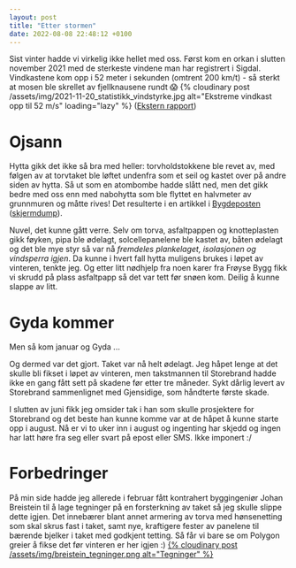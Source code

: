 ```yaml
---
layout: post
title: "Etter stormen"
date: 2022-08-08 22:48:12 +0100
---
```


Sist vinter hadde vi virkelig ikke hellet med oss. Først kom en orkan i
slutten november 2021 med de sterkeste vindene man har registrert i Sigdal.
Vindkastene kom opp i 52 meter i sekunden (omtrent 200 km/t) - så sterkt
at mosen ble skrellet av fjellknausene rundt 😱
{% cloudinary post /assets/img/2021-11-20_statistikk_vindstyrke.jpg alt="Ekstreme vindkast opp til 52 m/s" loading="lazy" %}
([Ekstern rapport][rapport])

# Ojsann

Hytta gikk det ikke så bra med heller:
torvholdstokkene ble revet av, med følgen av at torvtaket ble løftet undenfra som
et seil og kastet over på andre siden av hytta. Så ut som en atombombe hadde
slått ned, men det gikk bedre med oss enn med nabohytta som ble flyttet en
halvmeter av grunnmuren og måtte rives! Det resulterte i en artikkel i
[Bygdeposten][bygdeposten] ([skjermdump][bygdeposten-dump]).

<div class="pa-gallery-player-widget" style="width:100%; height:480px; display:none;"
  data-link="https://photos.app.goo.gl/cRi1e77jFiWoQfxR8"
  data-title="Orkan 19.-20. november 2021"
  data-description="22 new items added to shared album">
  <object data="https://lh3.googleusercontent.com/lCQu_LwemCLtThxlyo31f_jslGrwiiZFaMNWeK1_bg2An1_v8FachlmO3AhTTfRaKPsfd_npIE_cNOVnniF72B59tx6xw8qzXZGu7x_cqvKaaitxrzoC531455B3X7iOC8tmP9AsmRM=w1920-h1080"></object>
  <object data="https://lh3.googleusercontent.com/PxGF7zFTuVE2rb6lQ_tE5ukXCiDELZhCx1uX0BFiZaljF2C4Saorq-L_lt7K2F7AMcc_uHQsA2cfU2AFQIzIpD5xMXr-XKh-iMhOFQXXYg37D-I8oIiLPuPF8X7SboI1q2jjFTx2OB8=w1920-h1080"></object>
  <object data="https://lh3.googleusercontent.com/i4B_CenCahPasiPKunJAveAYhYVPAkm2vLMCtWFDiONjT2i-RQw6D9Cubtx2unvoeaPbdhfkU0BoQOd0W1LQdvIBNnMQD3CgrIqxVc4WwKmkt-_4kvE18xPciMGTsuQa4icNFOTvukk=w1920-h1080"></object>
  <object data="https://lh3.googleusercontent.com/CZT6HMZSHvLz0Sz3v88rCfchWl-GJwUf3byUHMUD1r0pfYrCvfrbPdbE23d9dw4tjhCYnUpvAB5_QQTUyMpd936ZDd3x7DUkSuEO4WbdMqwEl0mUWI0FlCS_qoc97t20cviuxsUTcr0=w1920-h1080"></object>
  <object data="https://lh3.googleusercontent.com/e9VohYK9GNuPJYxLZHIRPU6dxCKvDnkbdr7dwT2SxnrSJzU6C6UPJDlZk4UepruFID-JsNIqrDQKElqCjG0tYjiO80DN2d-pBV9CvZ48mVjYI4uXB-K50J32luHRA-uQlO1YMXK8U10=w1920-h1080"></object>
  <object data="https://lh3.googleusercontent.com/6RiGkn4J-asfnSG6LTOHRMVGRoFmtbDPYPrCQ9BUTRFg9o4nL0bg23QFQnIo8awu6Rl4vZ6KqOi3K-Jl_Mn9E-eLijhIRNsfJk6aJaegjIsQMVw_jpeEmMofjkm2vtJvvY9RHZ8n4e4=w1920-h1080"></object>
  <object data="https://lh3.googleusercontent.com/A04tJi1eXT73At56bxBhFj0ekTSaDX7biNo_kcPIKTc3OsN-Ujnh3jIjV_l-jb7sfWF2FZpoCLdSZ2P5o2jEI2hrooh3sgnEaZy00RrlQzWM_ZSgmgwmG7tUBkSk-1K0TuC8sxQ65vg=w1920-h1080"></object>
  <object data="https://lh3.googleusercontent.com/1OyBYNit3xVflKc8iGWxfksSQQSaXMZAeid-s8g7zz-StqU8_MUtVoqoPfgLz8OFY5ntIhBrchbQ4qyquG31j3atYvsZfI8s8Xy_8lH_GrIeTbj2F78Zz5E15SqUm1vPpYldZwtr6NY=w1920-h1080"></object>
  <object data="https://lh3.googleusercontent.com/4brXl1i9Z0SGqH-W9P2cdoUqVwn_JfhPpsI8ATIRI5x_t-ae2A2i9scbVcw-4YlZstXnhNoKXMJwEvDsFoulySKVqbRNMtVvIXGpVvRjOEGn333XVDrLvMIDwZeXjUbwmy-7vw9AC_g=w1920-h1080"></object>
  <object data="https://lh3.googleusercontent.com/N5shUkox9hv2ulGbL6AMx6_IvSCwb65w4WFTqd1hdaCMbtMesGUCOWy1fT5AOMKIG94BqgD7HXhAN_UQmUSitIWPqidrn1Seazz9be9ErdELOeYpJ78ClVDAXrafieLjF8iivNSgwR0=w1920-h1080"></object>
  <object data="https://lh3.googleusercontent.com/YhnLYvjRLSVCf64VcA5AZT907pW_An9DWTXHRPpfsFrzZoe7XX08Djx8FV4acG3z1qjSo5VzseaWJJF3So2UXhAl4peGTA63pWY1CttK3mCyMSuTE1LsE7JQESq_cUtHvmCiJ91UIrc=w1920-h1080"></object>
  <object data="https://lh3.googleusercontent.com/VirWDCd1muUKHdHlVaO4qJIoqWfy3KkJdXT6otTuiTGJwkeX84_koKxaXQ6A_CzoJfoAWWj2UGTieH3ZdwSvOub0-bqZqtdMwjlfiwEacbyCnKx3hKSbkgkCXR3yUd4U_2lkIWGv6_8=w1920-h1080"></object>
  <object data="https://lh3.googleusercontent.com/eN9ppUH99SQp98Qr17IJjk_44h3FLjwy-v093SKaOVPjO3mc4xnrFJIEITaNvVwYYPD0Q8S--1VyFlfuuI6kHtMzx-ne0JkBsYoWPC1NUptAT9vbkwuTAXu_BqIN7IaYqm5nIHRNaXQ=w1920-h1080"></object>
  <object data="https://lh3.googleusercontent.com/1MUlLsOLeikHQIevxw2Z-yVsTkr7RD2AvfVVTj0CKsdtauteqJuNtZXSd-WgK04nG7w7QZDBA8OWHR_xWQEix3JPdN5nxIvK_paqKieh6A_nvWIEPW1SD1clTK29hRMN-whOCM_xViU=w1920-h1080"></object>
  <object data="https://lh3.googleusercontent.com/uFbKgw_M9rS5jrSfS-hVkQDz2UOdY7paIC63in3DWf3EBORv-pHYhoh_NvlVCvPrQbfCC1VOilWY2CG7za1RieS2Lz2BQEBlNxsoVqWb__a4Cbjw-TQ5Wua85ODNpSgdpQppAQLOT0Q=w1920-h1080"></object>
  <object data="https://lh3.googleusercontent.com/ojo_92SHdi52HvQ-rAa6uh0OCLDDpdhSkmtgEvldQ04Kx_H_vsYU-T6serYjtVZ9wsB4DwZ41UaLVLa-c5F6Ia0ywq2RcKjKW5z2QDrttIOr60C8pOUEb75tlkFxbcAZwMdD-nkvs9c=w1920-h1080"></object>
  <object data="https://lh3.googleusercontent.com/Z9rfyhO45iqcwJT-d1AE2h26JkKNi2NPYmzb5lXD3HDnaqpeteLPsjaLRHXUO2JVcZI5an5c_zsLRZQqU2gLoMy-fivFTPRtP1Idltd_NBSci6UH69rWR3uiom5bOvAVS3FZCtIm5eI=w1920-h1080"></object>
  <object data="https://lh3.googleusercontent.com/pL3I9ckX0eBgojumr1o1PYV2n6M39CvKpQ59NGKmnv7bXb8Q5m5uai4rizFaoQQYAEjt3LYlJiXu7BMnT87jbld1j1pnCMotgkPNowCWDirkC2cJkXxquB3y9h0e923Puox52j3BS0A=w1920-h1080"></object>
  <object data="https://lh3.googleusercontent.com/8XxzBswywFNYlkoarkkbOFwSzzb2GsCdgIM3lHksTNl1tB0GKMcXcJbEti3qxKbTN56Lva1JwVRzrKeH_gihT97c3nLD3XPtZE0BIItXuvZVFOdUM7tkoZovuv1mMUu8_0fpio8VRQk=w1920-h1080"></object>
  <object data="https://lh3.googleusercontent.com/Gt5ZeGBnsP-GlgJ2qPRazvzA90SowQZGRtwWlOkoJGu2bJeN-jmbp0o6BfFtqilF6MLD_jbc5T-YwZT42OoFkYQyaN9QYzzY6E2b6v0be5CQ7BFUQOPlxZGjI9OREEim-T5XxQAjEAU=w1920-h1080"></object>
</div>

Nuvel, det kunne gått verre. Selv om torva, asfaltpappen og knotteplasten gikk føyken,
pipa ble ødelagt, solcellepanelene ble kastet av, båten ødelagt og det ble mye styr så var nå
_fremdeles plankelaget, isolasjonen og vindsperra igjen_. Da kunne i hvert fall
hytta muligens brukes i løpet av vinteren, tenkte jeg. Og etter litt nødhjelp
fra noen karer fra Frøyse Bygg fikk vi skrudd på plass asfaltpapp så det var
tett før snøen kom. Deilig å kunne slappe av litt.

# Gyda kommer

Men så kom januar og Gyda ...

<div class="pa-gallery-player-widget" style="width:100%; height:480px; display:none;"
  data-link="https://photos.app.goo.gl/M3uid3N7DJGNHGhg8"
  data-title="Gyda slår til, 17. januar 2022"
  data-description="24 new items added to shared album">
  <object data="https://lh3.googleusercontent.com/gXmtR4O5r8zNv6AQK_WtArVQw1YIRhxYoqP7QNij0M7p_Ahh_SO0OIdIzlMeBgHmduHQvZAyJanyCUYlOnoUGFBrGQK5Rc3MSMjySx_NzVNHJ8iNaNJOvw9DHOyuMLp3UURN-1dnjUM=w1920-h1080"></object>
  <object data="https://lh3.googleusercontent.com/gI4F-VnQW88s-VSI7L1E7nyXWOvuflRxzxrI-Iz2k4zS-w4SbnGeneww1iXRHf4TUFumUbjCatqUx6tGjiCCdQ835LWuj8l7F_Ys6Uieb7AmyrRUiSnwONCJ0AwmwGfVfSu10G1mDUE=w1920-h1080"></object>
  <object data="https://lh3.googleusercontent.com/FrdrcDT8jzTrWFMGC0QbXxBJk4lbiDRgtMG0DZmi7Ng4YnvySWoTm5cFvTecNeDK-sljiD7xfGaxw87-OeD1Rxxt4UEyZ5yE4ROFUVeYAtmbxu_afUaeuqc-GqRp4b08r3NsSXKgDz8=w1920-h1080"></object>
  <object data="https://lh3.googleusercontent.com/MZP4znn75pm0wiAoWM_0JwXrt5Cw7RI0plfqiEaChj0V38mvJvs_sPz048Wv0gYCXbYuO7kSMp7hEHmeRg4q2tRJAPfI5f_JtamGHrFCMfB5MOlml7QbW0cfgSmru7LAt-MYDR6m1bM=w1920-h1080"></object>
  <object data="https://lh3.googleusercontent.com/76lf8Ft2wbtVsaVbWK7bI3ObRMo_HsJ1_G58OSNxWlWXIrtXVSkyd1ojTXiGMkEfx0NGrRHHDYBICIyujrroX5u4PSdA1CgsNxiWxDMTzlfW400hkk8iA1A2ATk2pCsFKipnucX2dPk=w1920-h1080"></object>
  <object data="https://lh3.googleusercontent.com/rHR_OwuWpaN22ZyPU6Ybjq-1aHouoCkISkhTaOlz3-hkq7hiAOdDbRz18qUkMTd5f3Pw1dsXqpTuhBX2PELwHp2iNrOD9wnNqrI87t0PbuEO80oMta1PYqvPg1hg3choX49tmy66VPE=w1920-h1080"></object>
  <object data="https://lh3.googleusercontent.com/zkXMO6802-j5jm33rNajltPMI4Dx6TNZ-ihrHzURhFEpxAquUfBNuxt1BXVVNGmbWsB2EbFEH3zuyM_Xh71nBzBhqcCrjKw8FmwyuFqUE3_7PsUss5wsuAd8l_Phz1EVcHyJB0VI8VA=w1920-h1080"></object>
  <object data="https://lh3.googleusercontent.com/bYJOX24Nfhej1pusgIQRxEh1_1pjLlC81b5o5Huuo5zM9R8Vx2TALcJkH679jX5ds4SFunTbVorJ-FDvYo5AXMynYMAFg37vSIk-QIiwBjVr5Yqlrp8du5HkF5CnBAHe_JNOsH5ccew=w1920-h1080"></object>
  <object data="https://lh3.googleusercontent.com/u8oCW7X4VJKbKL8sOl-vD6S4mUVAluTj8dxILcj1ut7G9UEwG6PehE4g5kJq-atGZ4oFfdNLT2VBagB-RlsSYG8_npeznFZx-_cfUD7o-PT5BtnnSnJAD9nCzpfTI7unN1jgAlwIC5M=w1920-h1080"></object>
  <object data="https://lh3.googleusercontent.com/2yEaDn5QgOt-tIsQoSZ5Sv1FWUjuJKxuIlnxUcq6q54aNQdeFdgLyigpyizRAH44w-mUoIkF_Qqlkccirk_a4WvKavwEPDMY6vftfgDJqHHnT2LwrLxcApn7OJjdPUpDXhx8E4QhGKI=w1920-h1080"></object>
  <object data="https://lh3.googleusercontent.com/fMUq1Vl1gvYK91usENpg4LincqBe60prPFtUVZ22W92Wh0x3CNTui4rODl3xbSZ8ObfFTIAhO5NnbjnFPgitwHH-aT8007_IILJgMKaTuqWYKsKaffoOd_d3FHgkk562XsrQNzxAEvo=w1920-h1080"></object>
  <object data="https://lh3.googleusercontent.com/8tNtrpr1rlP8i8JvqKcPkr3i5D8JdJJmiU4Q4GrsfxGFc8vxvNz8L02ZvdzF5U7sC-qyc4wY8Yb7vHR9qJC8TB7Po6dUHlHI7rqrYcpUy1eSb-Gyy3mYuS7xtEmg5T2mVqB3F0zk1qk=w1920-h1080"></object>
  <object data="https://lh3.googleusercontent.com/5nHaABMawQ3Rq16UG5T4hXdXlZ-GRv3OZWkrVP5HWxaDxXK9H_gP9vysxERE4ir_u_fK4muUmtCSuRqRQn0mJ93hkwZxEjSYkFRz2NoJvDbjy8GiumDvUMsDh63Ft_oWV1FeflwA0gc=w1920-h1080"></object>
  <object data="https://lh3.googleusercontent.com/AYrmGRwmuFcNBRGezI6JaEx5a1cZaJudGXEdk6kMPCsysxJDmMjJB0iOEutkNQrZt3y1gjbcQe8PFzGc0yrbyDiEj-PM5w3-xm9FhgFfo0yYwC43pGEeI9ShiVgBT-nukZtYqo0aqkA=w1920-h1080"></object>
  <object data="https://lh3.googleusercontent.com/uzq64xv8ohoyde0LmaMNl7KfUQihJ-UI5yvY_scm4DEd8DAwF_PkIOCpMwneECBsCuWkYV5TB3BWj1SaonWWAS8fvBNJ2a90f691HtRY0_uMf7jTaWU6_Em2858Cj9GFdK8QmwdoiTw=w1920-h1080"></object>
  <object data="https://lh3.googleusercontent.com/RaRk_S7e60Ck8cYYY0O3niEAzHZwMaWYla-sJAaro7Sd52eKUMBGRnUSN2qdBATfb1TxW_d2BSlkBszpMj_XesjrFE-QzwG56IIO79uUs8mSoGcw2x_5yxaNIcyNrB7hXqo0MJMC9hk=w1920-h1080"></object>
  <object data="https://lh3.googleusercontent.com/cDNLc9BHh7YXNvIb0UsgINeYtqJdZLE9K5cKpkFoZ_0_T3bvtCA1V05kmcPCyAsvzeSzN3UAK1K7m9JdkZDrAq4YGBRbR6soR7U9JaKqF7zP_eRFtdzdZ-CFLYL8suu9CXcBxc6PMbE=w1920-h1080"></object>
  <object data="https://lh3.googleusercontent.com/8pahul1kF9cu3oj4UKie0i2LZw_7VLDBy1j82Q8gefFe64ZRh2wer-wettZ4IGjOaG6eNBPfFRCd-AXPTn3AugTaBIagzW8-pJRrgKELjGZu5_lVGgZRmh4NCEk_QQ78Ed2SyFj8bDk=w1920-h1080"></object>
  <object data="https://lh3.googleusercontent.com/wXd06itzdTF-Rft7o3pPq9nV5Jce7Ad3L_de6hBWq9SOPXOb8_qEIi6avKjKrXB0PTAbXWHxf97W1weqjbuOhMm1yLABLufohNjXNuEF-U-OM2yaf9jpGllx4SIV18DCK5ybFhWF29E=w1920-h1080"></object>
  <object data="https://lh3.googleusercontent.com/aRYl9p42F8WUXrxwGuC8KLYawJKLB6HLfNXDgegT4mfmYELQwLUODpw7WEJg7f3ADE4VJbaxtTXwc2n3-cZVfd18ubTdbMWEbDnmNHW8FmNVKF-WNsaBYCjt2DIiv6P-ho8v2iMrhzY=w1920-h1080"></object>
  <object data="https://lh3.googleusercontent.com/rc7qD0qy004pr9birkue8ne7vozyfmyzq9UFOJvr7l9rgDLXSHJsceHyTSzYHq7_3udUDHh3MZQaUo8WPCCIb3CN9EE9Bzef0ONGSyJ5ORgKwciy15Pny4n8ALXvndX3_cZbgF121qE=w1920-h1080"></object>
  <object data="https://lh3.googleusercontent.com/jvWcPnTf0NVzl2bsZp1LFuV-4j-xi7SIYz6OmfFj0E3kNzuh4bkxHkJYu_2HZjJNT9LeMspbZhiJFq3G9-uyZ_tiiZFft03z3VxtqDsCHpOvYXEovm6Oftki_bkH4ObmU5NH1JlVvyQ=w1920-h1080"></object>
  <object data="https://lh3.googleusercontent.com/kO-kf4LUa4x2TOzp_cc9Y-KJuESnvsBaNcS0ck6PY5K46wHNvvYZNST4lT15QZzjW98isP7F3irIC76Y9s1wb6GfDmsWEQ6joKFjK1NxR6z9G-3OiVa77pgpE3nf7raZSjNl1JnSOh0=w1920-h1080"></object>
  <object data="https://lh3.googleusercontent.com/DG-jmLuFswdRgQn8M06C5YRNReBeFxATOQkTFjYeIHhZvXjtRiWubJZGPdMbX4J_kNVxSV1IQBI0YWCbpWZnj1Dtc07Kp5x6GO26SSDo2hYzs6OqTuR4s53QBW-pTyrEkg1xqvSjvCk=w1920-h1080"></object>
</div>

Og dermed var det gjort. Taket var nå helt ødelagt. Jeg håpet lenge
at det skulle bli fikset i løpet av vinteren, men takstmannen til Storebrand
hadde ikke en gang fått sett på skadene før etter tre måneder. Sykt dårlig
levert av Storebrand sammenlignet med Gjensidige, som håndterte første skade.

I slutten av juni fikk jeg omsider tak i han som skulle prosjektere for Storebrand
og det beste han kunne komme var at de håpet å kunne starte opp i august. Nå er
vi to uker inn i august og ingenting har skjedd og ingen har latt høre fra seg
eller svart på epost eller SMS. Ikke imponert :/

# Forbedringer

På min side hadde jeg allerede i februar fått kontrahert byggingeniør Johan
Breistein til å lage tegninger på en forsterkning av taket så jeg skulle
slippe dette igjen. Det innebærer blant annet armering av torva med hønsenetting
som skal skrus fast i taket, samt nye, kraftigere fester av panelene til
bærende bjelker i taket med godkjent tetting. Så får vi bare se om Polygon
greier å fikse det før vinteren er her igjen :)
<a href="/assets/img/breistein_tegninger.png">
{% cloudinary post /assets/img/breistein_tegninger.png alt="Tegninger" %}
</a>

<!-- Needed to display gallery -->
<script src="https://cdn.jsdelivr.net/npm/publicalbum@latest/embed-ui.min.js" async></script>

[rapport]: https://hedalen.no/2021/12/16/hendelsesrapport-etter-svaert-kraftige-vindkast-19-november/
[varsel-januar]: https://www.eikernytt.no/2022/01/29/nytt-uvaer-pa-vei-forsikringsselskapene-forventer-skader/
[bygdeposten]: https://www.bygdeposten.no/hele-hytta-til-espen-flyttet-seg-en-halvmeter-og-torvtaket-til-carl-erik-ble-flerret-av/s/5-10-425392
[bygdeposten-dump]: /assets/img/2021-11-26_bygdeposten_orkan_november_2021.jpg
[album-november]: https://photos.app.goo.gl/cRi1e77jFiWoQfxR8
[album-januar]: https://photos.app.goo.gl/M3uid3N7DJGNHGhg8
